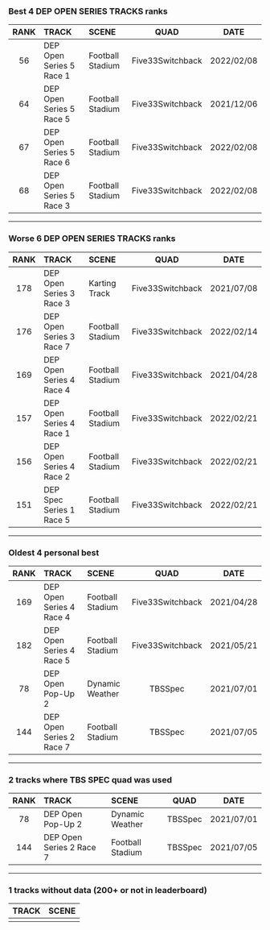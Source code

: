 ### Best 4 DEP OPEN SERIES TRACKS ranks
|RANK|TRACK|SCENE|QUAD|DATE|
|:---:|:---|:---|:---:|:---:|
|56|DEP Open Series 5 Race 1|Football Stadium|Five33Switchback|2022/02/08|
|64|DEP Open Series 5 Race 5|Football Stadium|Five33Switchback|2021/12/06|
|67|DEP Open Series 5 Race 6|Football Stadium|Five33Switchback|2022/02/08|
|68|DEP Open Series 5 Race 3|Football Stadium|Five33Switchback|2022/02/08|
---
### Worse 6 DEP OPEN SERIES TRACKS ranks
|RANK|TRACK|SCENE|QUAD|DATE|
|:---:|:---|:---|:---:|:---:|
|178|DEP Open Series 3 Race 3|Karting Track|Five33Switchback|2021/07/08|
|176|DEP Open Series 3 Race 7|Football Stadium|Five33Switchback|2022/02/14|
|169|DEP Open Series 4 Race 4|Football Stadium|Five33Switchback|2021/04/28|
|157|DEP Open Series 4 Race 1|Football Stadium|Five33Switchback|2022/02/21|
|156|DEP Open Series 4 Race 2|Football Stadium|Five33Switchback|2022/02/21|
|151|DEP Spec Series 1 Race 5|Football Stadium|Five33Switchback|2022/02/21|
---
### Oldest 4 personal best
|RANK|TRACK|SCENE|QUAD|DATE|
|:---:|:---|:---|:---:|:---:|
|169|DEP Open Series 4 Race 4|Football Stadium|Five33Switchback|2021/04/28|
|182|DEP Open Series 4 Race 5|Football Stadium|Five33Switchback|2021/05/21|
|78|DEP Open Pop-Up 2|Dynamic Weather|TBSSpec|2021/07/01|
|144|DEP Open Series 2 Race 7|Football Stadium|TBSSpec|2021/07/05|
---
### 2 tracks where TBS SPEC quad was used
|RANK|TRACK|SCENE|QUAD|DATE|
|:---:|:---|:---|:---:|:---:|
|78|DEP Open Pop-Up 2|Dynamic Weather|TBSSpec|2021/07/01|
|144|DEP Open Series 2 Race 7|Football Stadium|TBSSpec|2021/07/05|
---
### 1 tracks without data (200+ or not in leaderboard)
|TRACK|SCENE|
|:---|:---|
|||
